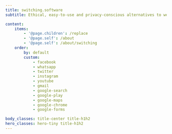 ```yaml
---
title: switching.software
subtitle: Ethical, easy-to-use and privacy-conscious alternatives to well-known software

content:
    items: 
        - '@page.children': /replace
        - '@page.self': /about
        - '@page.self': /about/switching
    order:
        by: default
        custom:
            - facebook
            - whatsapp
            - twitter
            - instagram
            - youtube
            - gmail
            - google-search
            - google-play
            - google-maps
            - google-chrome
            - google-forms

body_classes: title-center title-h1h2
hero_classes: hero-tiny title-h1h2
---
```

